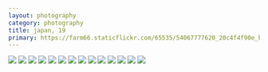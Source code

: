 ```yaml
---
layout: photography
category: photography
title: japan, 19
primary: https://farm66.staticflickr.com/65535/54067777620_20c4f4f90e_b.jpg
---
```


<div class="gallery">
  <div class="row">
    <div class="column">
      <img src="https://farm66.staticflickr.com/65535/54067777620_20c4f4f90e_b.jpg">
      <img src="https://farm66.staticflickr.com/65535/54067646159_a82af4b15d_b.jpg">
      <img src="https://farm66.staticflickr.com/65535/54067777480_65dc76480b_b.jpg">
      <img src="https://farm66.staticflickr.com/65535/54066441502_836e7b4d53_b.jpg">
      <img src="https://farm66.staticflickr.com/65535/54066441282_4e819dda7b_b.jpg">
      <img src="https://farm66.staticflickr.com/65535/54067646224_168a9186d1_b.jpg">
      <img src="https://farm66.staticflickr.com/65535/54067645914_e9568521d9_b.jpg">
      <img src="https://farm66.staticflickr.com/65535/54067316271_e52b05d760_b.jpg">
      <img src="https://farm66.staticflickr.com/65535/54067316356_f3f641574f_b.jpg">
      <img src="https://farm66.staticflickr.com/65535/54067316186_caa655d276_b.jpg">
      <img src="https://farm66.staticflickr.com/65535/54067646234_ac704ca748_b.jpg">
      <img src="https://farm66.staticflickr.com/65535/54067645939_96dfce8f23_b.jpg">
      <img src="https://farm66.staticflickr.com/65535/54067777325_d0d688a2d3_b.jpg">
      <img src="https://farm66.staticflickr.com/65535/54067777580_51c9d7c094_b.jpg">
    </div>
  </div>
</div>
